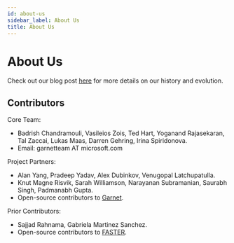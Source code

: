 ```yaml
---
id: about-us
sidebar_label: About Us
title: About Us
---
```


# About Us

Check out our blog post [here](/blog/brief-history) for more details on our history and evolution.

## Contributors

Core Team:
* Badrish Chandramouli, Vasileios Zois, Ted Hart, Yoganand Rajasekaran, Tal Zaccai, Lukas Maas, Darren Gehring, Irina Spiridonova.
* Email: garnetteam AT microsoft.com

Project Partners:
* Alan Yang, Pradeep Yadav, Alex Dubinkov, Venugopal Latchupatulla.
* Knut Magne Risvik, Sarah Williamson, Narayanan Subramanian, Saurabh Singh, Padmanabh Gupta.
* Open-source contributors to [Garnet](https://github.com/microsoft/garnet/contributors).

Prior Contributors:
* Sajjad Rahnama, Gabriela Martinez Sanchez.
* Open-source contributors to [FASTER](https://github.com/microsoft/FASTER/contributors).

